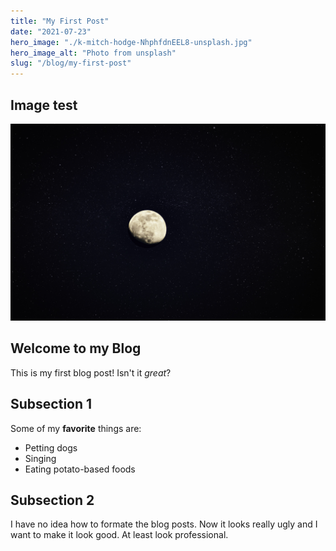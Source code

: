 ```yaml
---
title: "My First Post"
date: "2021-07-23"
hero_image: "./k-mitch-hodge-NhphfdnEEL8-unsplash.jpg"
hero_image_alt: "Photo from unsplash"
slug: "/blog/my-first-post"
---
```


## Image test

![smart screen of death](./k-mitch-hodge-NhphfdnEEL8-unsplash.jpg)

## Welcome to my Blog

This is my first blog post! Isn't it _great_?

## Subsection 1

Some of my **favorite** things are:

- Petting dogs
- Singing
- Eating potato-based foods

## Subsection 2

I have no idea how to formate the blog posts. Now it looks really ugly and I want to make it look good. At least look professional.
